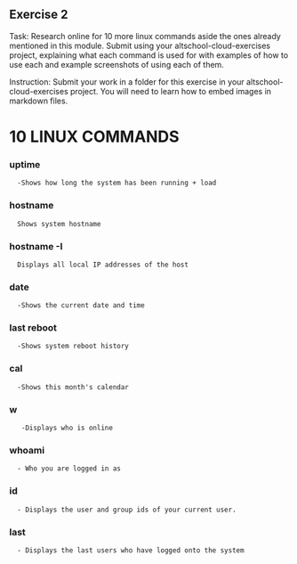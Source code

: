 ## Exercise 2

Task: Research online for 10 more linux commands aside the ones already mentioned in this module. Submit using your altschool-cloud-exercises project, explaining what each command is used for with examples of how to use each and example screenshots of using each of them.

Instruction: Submit your work in a folder for this exercise in your altschool-cloud-exercises project. You will need to learn how to embed images in markdown files.

                                                      
# 10 LINUX COMMANDS
   ### uptime 
      -Shows how long the system has been running + load

   ### hostname 
      Shows system hostname

   ### hostname -I 
      Displays all local IP addresses of the host

   ### date 
      -Shows the current date and time

   ### last reboot 
      -Shows system reboot history

   ### cal 
      -Shows this month's calendar

   ### w 
       -Displays who is online

   ### whoami 
      - Who you are logged in as

   ### id 
      - Displays the user and group ids of your current user.

   ### last 
      - Displays the last users who have logged onto the system

